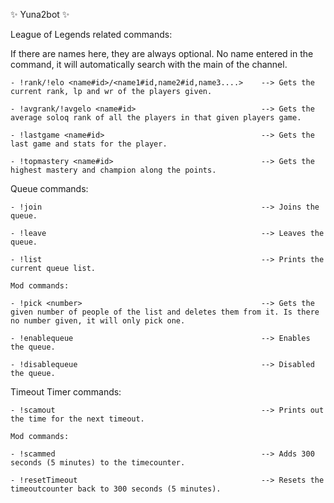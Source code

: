 ✨ Yuna2bot ✨

League of Legends related commands:

If there are names here, they are always optional. No name entered in the command, it will automatically search with the main of the channel.

    - !rank/!elo <name#id>/<name1#id,name2#id,name3....>    --> Gets the current rank, lp and wr of the players given.

    - !avgrank/!avgelo <name#id>                            --> Gets the average soloq rank of all the players in that given players game.

    - !lastgame <name#id>                                   --> Gets the last game and stats for the player.

    - !topmastery <name#id>                                 --> Gets the highest mastery and champion along the points.



Queue commands:

    - !join                                                 --> Joins the queue.

    - !leave                                                --> Leaves the queue.

    - !list                                                 --> Prints the current queue list.

    Mod commands:
    
    - !pick <number>                                        --> Gets the given number of people of the list and deletes them from it. Is there no number given, it will only pick one.

    - !enablequeue                                          --> Enables the queue.

    - !disablequeue                                         --> Disabled the queue.



Timeout Timer commands:

    - !scamout                                              --> Prints out the time for the next timeout.

    Mod commands:

    - !scammed                                              --> Adds 300 seconds (5 minutes) to the timecounter.

    - !resetTimeout                                         --> Resets the timeoutcounter back to 300 seconds (5 minutes).
